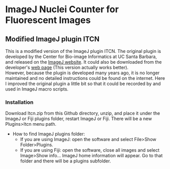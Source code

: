 # ImageJ Nuclei Counter for Fluorescent Images

## Modified ImageJ plugin ITCN

This is a modified version of the ImageJ plugin ITCN. The original plugin is developed by the Center for Bio-image Informatics at UC Santa Barbara, and released on the [ImageJ website](https://imagej.nih.gov/ij/plugins/itcn.html). It could also be downloaded from the developer's [web page](https://bioimage.ucsb.edu/docs/automatic-nuclei-counter-plugin-imagej) (This version actually works better).  
However, because the plugin is developed many years ago, it is no longer maintained and no detailed instructions could be found on the internet. Here I improved the original plugin a little bit so that it could be recorded by and used in ImageJ macro scripts.

### Installation

Download Itcn.zip from this Github directory, unzip, and place it under the ImageJ or Fiji plugins folder, restart ImageJ or Fiji. There will be a new Plugins>Itcn menu path.

* How to find ImageJ plugins folder:  
  * If you are using ImageJ: open the software and select File>Show Folder>Plugins.  
  * If you are using Fiji: open the software, close all images and select Image>Show info... ImageJ home information will appear. Go to that folder and there will be a plugins subfolder.
